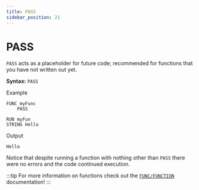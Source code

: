 ```yaml
---
title: PASS
sidebar_position: 21
---
```


# PASS
`PASS` acts as a placeholder for future code; recommended for functions that you have not written out yet.

**Syntax:** `PASS`

Example
```
FUNC myFunc
    PASS

RUN myFun
STRING Hello
```
Output
```
Hello
```
Notice that despite running a function with nothing other than `PASS` there were no errors and the code continued execution.

:::tip
For more information on functions check out the [`FUNC/FUNCTION`](./func) documentation!
:::